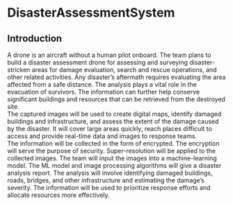 # DisasterAssessmentSystem

## Introduction
A drone is an aircraft without a human pilot onboard. The team plans to build a
disaster assessment drone for assessing and surveying disaster-stricken areas for damage
evaluation, search and rescue operations, and other related activities. Any disaster’s
aftermath requires evaluating the area affected from a safe distance. The analysis plays
a vital role in the evacuation of survivors. The information can further help conserve
significant buildings and resources that can be retrieved from the destroyed site. \
The captured images will be used to create digital maps, identify damaged
buildings and infrastructure, and assess the extent of the damage caused by the disaster.
It will cover large areas quickly, reach places difficult to access and provide real-time
data and images to response teams. <br>
The information will be collected in the form of encrypted. 
The encryption will serve the purpose of security. Super-resolution will be
applied to the collected images. The team will input the images into a machine-learning
model. The ML model and image processing algorithms will give a disaster analysis
report. The analysis will involve identifying damaged buildings, roads, bridges, and
other infrastructure and estimating the damage’s severity. The information will be used
to prioritize response efforts and allocate resources more effectively.
